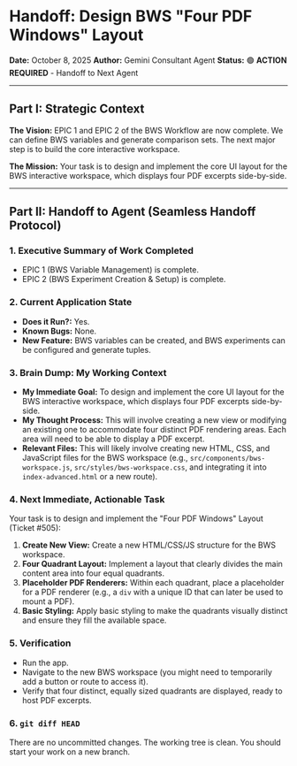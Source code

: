 # Handoff: Design BWS "Four PDF Windows" Layout

**Date:** October 8, 2025
**Author:** Gemini Consultant Agent
**Status:** 🟢 **ACTION REQUIRED** - Handoff to Next Agent

---

## Part I: Strategic Context

**The Vision:** EPIC 1 and EPIC 2 of the BWS Workflow are now complete. We can define BWS variables and generate comparison sets. The next major step is to build the core interactive workspace.

**The Mission:** Your task is to design and implement the core UI layout for the BWS interactive workspace, which displays four PDF excerpts side-by-side.

---

## Part II: Handoff to Agent (Seamless Handoff Protocol)

### 1. Executive Summary of Work Completed

-   EPIC 1 (BWS Variable Management) is complete.
-   EPIC 2 (BWS Experiment Creation & Setup) is complete.

### 2. Current Application State

-   **Does it Run?:** Yes.
-   **Known Bugs:** None.
-   **New Feature:** BWS variables can be created, and BWS experiments can be configured and generate tuples.

### 3. Brain Dump: My Working Context

-   **My Immediate Goal:** To design and implement the core UI layout for the BWS interactive workspace, which displays four PDF excerpts side-by-side.
-   **My Thought Process:** This will involve creating a new view or modifying an existing one to accommodate four distinct PDF rendering areas. Each area will need to be able to display a PDF excerpt.
-   **Relevant Files:** This will likely involve creating new HTML, CSS, and JavaScript files for the BWS workspace (e.g., `src/components/bws-workspace.js`, `src/styles/bws-workspace.css`, and integrating it into `index-advanced.html` or a new route).

### 4. Next Immediate, Actionable Task

Your task is to design and implement the "Four PDF Windows" Layout (Ticket #505):

1.  **Create New View:** Create a new HTML/CSS/JS structure for the BWS workspace.
2.  **Four Quadrant Layout:** Implement a layout that clearly divides the main content area into four equal quadrants.
3.  **Placeholder PDF Renderers:** Within each quadrant, place a placeholder for a PDF renderer (e.g., a `div` with a unique ID that can later be used to mount a PDF).
4.  **Basic Styling:** Apply basic styling to make the quadrants visually distinct and ensure they fill the available space.

### 5. Verification

-   Run the app.
-   Navigate to the new BWS workspace (you might need to temporarily add a button or route to access it).
-   Verify that four distinct, equally sized quadrants are displayed, ready to host PDF excerpts.

### 6. `git diff HEAD`

There are no uncommitted changes. The working tree is clean. You should start your work on a new branch.
